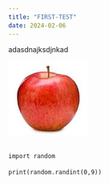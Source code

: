 ```yaml
---
title: "FIRST-TEST"
date: 2024-02-06
---
```

adasdnajksdjnkad


![test img](https://github.com/jieunboy0516/blog-test/blob/main/_posts/image/download.jpeg?raw=true)

```

import random

print(random.randint(0,9))
```
